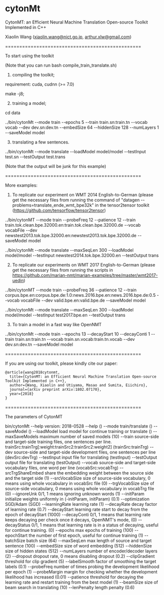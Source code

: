 # cytonMt

CytonMT: an Efficient Neural Machine Translation Open-source Toolkit Implemented in C++

Xiaolin Wang (xiaolin.wang@nict.go.jp, arthur.xlw@gmail.com)

================================================

To start using the toolkit 

(Note that you can run bash compile_train_translate.sh)

1) compiling the toolkit;

requirement: cuda, cudnn (>= 7.0)

  make -j8;

2) training a model;

  cd data

  ../bin/cytonMt --mode train --epochs 5  --train train.sn:train.tn --vocab vocab --dev dev.sn:dev.tn --embedSize 64 --hiddenSize 128 --numLayers 1 --saveModel model

3) translating a few sentences.

  ../bin/cytonMt --mode translate --loadModel model/model --testInput test.sn --testOutput test.trans 

(Note that the output will be junk for this example)

================================================

More examples:

1) To replicate our experiment on WMT 2014 English-to-German (please get the necessary files from running the command of "datagen --problems=translate_ende_wmt_bpe32k" in the tensor2tensor toolkit (https://github.com/tensorflow/tensor2tensor)

  ../bin/cytonMT --mode train --probeFreq 12 --patience 12 --train train.tok.clean.bpe.32000.en:train.tok.clean.bpe.32000.de --vocab vocabFile --dev newstest2013.tok.bpe.32000.en:newstest2013.tok.bpe.32000.de  --saveModel model 

  ../bin/cytonMt --mode translate  --maxSeqLen 300 --loadModel model/model --testInput newstest2014.tok.bpe.32000.en --testOutput trans

2) To replicate our experiments on WMT 2017 English-to-German (please get the necessary files from running the scripts in https://github.com/marian-nmt/marian-examples/tree/master/wmt2017-uedin)

  ../bin/cytonMT --mode train --probeFreq 36 --patience 12 --train corpus.bpe.en:corpus.bpe.de:1.0:news.2016.bpe.en:news.2016.bpe.de:0.5 --vocab vocabFile --dev valid.bpe.en:valid.bpe.de --saveModel model 

  ../bin/cytonMt --mode translate --maxSeqLen 300 --loadModel model/model --testInput test2017.bpe.en --testOutput trans 

3) To train a model in a fast way like OpenNMT

  ../bin/cytonMt --mode train --epochs 13 --decayStart 10 --decayConti 1 --train train.sn:train.tn --vocab train.sn.vocab:train.tn.vocab --dev dev.sn:dev.tn --saveModel model

================================================

If you are using our toolkit, please kindly cite our paper:

    @article{wang2018cytonmt,
      title={CytonMT: an Efficient Neural Machine Translation Open-source Toolkit Implemented in C++},
      author={Wang, Xiaolin and Utiyama, Masao and Sumita, Eiichiro},
      journal={arXiv preprint arXiv:1802.07170},
      year={2018}
    }


================================================

The parameters of CytonMT

bin/cytonMt --help
			version: 2018-0528
  --help	 ()
  --mode	train/translate ()
  --saveModel	 ()
  --loadModel	load model for continue training or translate ()
  --maxSaveModels	maximum number of saved models (10)
  --train	source-side and target-side training files, one sentences per line. trainSrc:trainTrg[:weight:trainSrc2:trainSrc2:weight2] (trainSrc:trainTrg)
  --dev	source-side and target-side development files, one sentences per line (devSrc:devTrg)
  --testInput	input file for translating (testInput)
  --testOutput	output file for translating (testOutput)
  --vocab	source-side and target-side vocabulary files, one word per line (vocabSrc:vocabTrg)
  --srcTrgShareEmbed	share the embedding weight between the source side and the target side (1)
  --srcVocabSize	size of source-side vocabulary, 0 means using whole vocabulary in vocabSrc file (0)
  --trgVocabSize	size of source-side vocabulary, 0 means using whole vocabulary in vocabTrg file (0)
  --ignoreUnk	0/1, 1 means ignoring unknown words (1)
  --initParam	initialize weights uniformly in (-initParam, initParam) (0.1)
  --optimization	SGD/Adam (SGD)
  --learningRate	learning rate (1)
  --decayRate	decay factor of learning rate (0.7)
  --decayStart	learning rate start to decay from the epoch of decayStart (1000)
  --decayConti	0/1, 1 means that learning rate keeps decaying per check once it decays, OpenNMT's mode,   (0)
  --decayStatus	0/1, 1 means that learning rate is in a status of decaying, useful for continue training. (0)
  --epochs	max epochs of training (100)
  --epochStart	the number of first epoch, useful for continue training (1)
  --batchSize	batch size (64)
  --maxSeqLen	max length of source and target sentence (100)
  --embedSize	size of word embedding (512)
  --hiddenSize	size of hidden states (512)
  --numLayers	number of encoder/decoder layers (2)
  --dropout	dropout rate, 0 means disabling dropout (0.2)
  --clipGradient	threshold for clip gradient (5)
  --labelSmooth	factor of smoothing the target labels (0.1)
  --probeFreq	number of times probing the development likelihood per epoch (1)
  --probeMargin	margin for checking whether the development likelihood has increased (0.01)
  --patience	threshold for decaying the learning rate and restart training from the best model (1)
  --beamSize	size of beam search in translating (10)
  --lenPenalty	length penalty (0.6)





